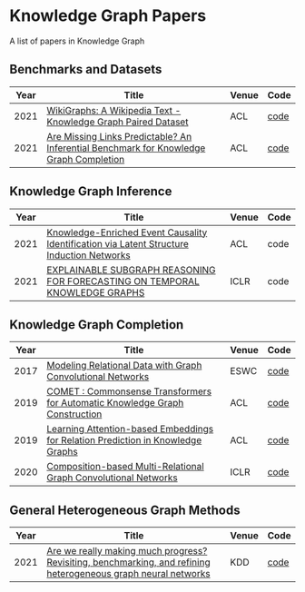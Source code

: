 # Knowledge Graph Papers
A list of papers in Knowledge Graph 
## Benchmarks and Datasets
| Year | Title                                                       | Venue | Code |
| -----|-------------------------------------------------------------| ----- | ---- |
| 2021 |[WikiGraphs: A Wikipedia Text - Knowledge Graph Paired Dataset](https://arxiv.org/pdf/2107.09556v1.pdf)| ACL |  [code](https://github.com/deepmind/deepmind-research/tree/master/wikigraphs) | 
| 2021 | [Are Missing Links Predictable? An Inferential Benchmark for Knowledge Graph Completion](https://arxiv.org/pdf/2108.01387.pdf)| ACL | [code](https://github.com/TaoMiner/inferwiki) | 

## Knowledge Graph Inference

| Year | Title                                                       | Venue | Code |
| -----|-------------------------------------------------------------| ----- | ---- |
| 2021 |[Knowledge-Enriched Event Causality Identification via Latent Structure Induction Networks](https://aclanthology.org/2021.acl-long.376.pdf) | ACL| code |
| 2021 | [EXPLAINABLE SUBGRAPH REASONING FOR FORECASTING ON TEMPORAL KNOWLEDGE GRAPHS](https://openreview.net/pdf?id=pGIHq1m7PU) | ICLR | code|

## Knowledge Graph Completion

| Year | Title                                                       | Venue | Code |
| -----|-------------------------------------------------------------| ----- | ---- |
|2017|[Modeling Relational Data with Graph Convolutional Networks](https://arxiv.org/pdf/1703.06103.pdf)|ESWC|[code](https://github.com/tkipf/relational-gcn)|
|2019 |[COMET : Commonsense Transformers for Automatic Knowledge Graph Construction](https://aclanthology.org/P19-1470.pdf) | ACL |[code](git@github.com:atcbosselut/comet-commonsense.git) |
|2019| [Learning Attention-based Embeddings for Relation Prediction in Knowledge Graphs](https://arxiv.org/pdf/1906.01195.pdf)|ACL|[code](https://github.com/deepakn97/relationPrediction)|
| 2020| [Composition-based Multi-Relational Graph Convolutional Networks](https://arxiv.org/pdf/1911.03082.pdf)|ICLR| [code](https://github.com/malllabiisc/CompGCN)


## General Heterogeneous Graph Methods
| Year | Title                                                       | Venue | Code |
| -----|-------------------------------------------------------------| ----- | ---- |
|2021 | [Are we really making much progress? Revisiting, benchmarking, and refining heterogeneous graph neural networks](https://keg.cs.tsinghua.edu.cn/jietang/publications/KDD21-Lv-et-al-HeterGNN.pdf)|KDD|[code](https://github.com/THUDM/HGB)|
